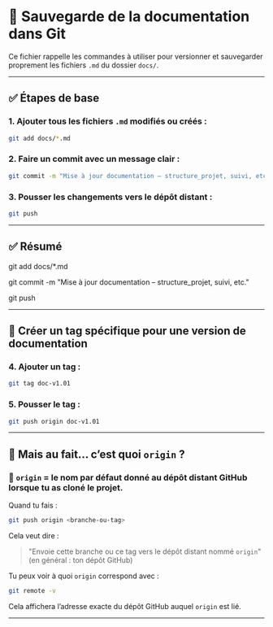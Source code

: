 # 📘 Sauvegarde de la documentation dans Git

Ce fichier rappelle les commandes à utiliser pour versionner et sauvegarder proprement les fichiers `.md` du dossier `docs/`.

---

## ✅ Étapes de base

### 1. Ajouter tous les fichiers `.md` modifiés ou créés :
```bash
git add docs/*.md
```

### 2. Faire un commit avec un message clair :
```bash
git commit -m "Mise à jour documentation – structure_projet, suivi, etc."
```

### 3. Pousser les changements vers le dépôt distant :
```bash
git push
```

---

## ✅ Résumé

git add docs/*.md

git commit -m "Mise à jour documentation – structure_projet, suivi, etc."

git push

---

## 🔖 Créer un tag spécifique pour une version de documentation

### 4. Ajouter un tag :
```bash
git tag doc-v1.01
```

### 5. Pousser le tag :
```bash
git push origin doc-v1.01
```

---

## 🔁 Mais au fait… c’est quoi `origin` ?

### 🧠 `origin` = le nom par défaut donné au **dépôt distant GitHub** lorsque tu as cloné le projet.

Quand tu fais :
```bash
git push origin <branche-ou-tag>
```
Cela veut dire :
> "Envoie cette branche ou ce tag vers le dépôt distant nommé `origin`" (en général : ton dépôt GitHub)

Tu peux voir à quoi `origin` correspond avec :
```bash
git remote -v
```

Cela affichera l’adresse exacte du dépôt GitHub auquel `origin` est lié.

---

